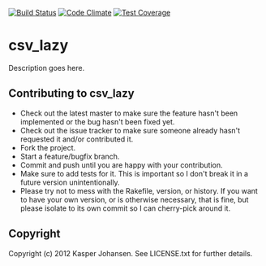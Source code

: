 [![Build Status](https://api.shippable.com/projects/540e7b9a3479c5ea8f9ec209/badge?branchName=master)](https://app.shippable.com/projects/540e7b9a3479c5ea8f9ec209/builds/latest)
[![Code Climate](https://codeclimate.com/github/kaspernj/csv_lazy/badges/gpa.svg)](https://codeclimate.com/github/kaspernj/csv_lazy)
[![Test Coverage](https://codeclimate.com/github/kaspernj/csv_lazy/badges/coverage.svg)](https://codeclimate.com/github/kaspernj/csv_lazy)

# csv_lazy

Description goes here.

## Contributing to csv_lazy

* Check out the latest master to make sure the feature hasn't been implemented or the bug hasn't been fixed yet.
* Check out the issue tracker to make sure someone already hasn't requested it and/or contributed it.
* Fork the project.
* Start a feature/bugfix branch.
* Commit and push until you are happy with your contribution.
* Make sure to add tests for it. This is important so I don't break it in a future version unintentionally.
* Please try not to mess with the Rakefile, version, or history. If you want to have your own version, or is otherwise necessary, that is fine, but please isolate to its own commit so I can cherry-pick around it.

## Copyright

Copyright (c) 2012 Kasper Johansen. See LICENSE.txt for
further details.
